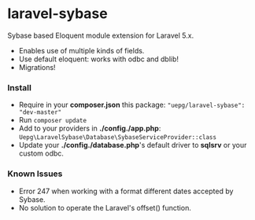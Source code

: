 # laravel-sybase
Sybase based Eloquent module extension for Laravel 5.x.
- Enables use of multiple kinds of fields.
- Use default eloquent: works with odbc and dblib!
- Migrations!

### Install
- Require in your **composer.json** this package: ``"uepg/laravel-sybase": "dev-master"``
- Run ``composer update``
- Add to your providers in **./config./app.php**: ``Uepg\LaravelSybase\Database\SybaseServiceProvider::class``
- Update your **./config./database.php**'s default driver to **sqlsrv** or your custom odbc.

### Known Issues
- Error 247 when working with a format different dates accepted by Sybase.
- No solution to operate the Laravel's offset() function.
